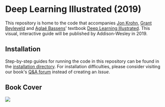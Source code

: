 # Deep Learning Illustrated (2019)

This repository is home to the code that accompanies [Jon Krohn](https://www.jonkrohn.com/), [Grant Beyleveld](http://grantbeyleveld.com/about/) and [Aglaé Bassens](https://www.aglaebassens.com/)' textbook [Deep Learning Illustrated](https://www.deeplearningillustrated.com/). This visual, interactive guide will be published by Addison-Wesley in 2019. 

## Installation

Step-by-step guides for running the code in this repository can be found in the [installation directory](https://github.com/the-deep-learners/deep-learning-illustrated/tree/master/installation). For installation difficulties, please consider visiting our book's [Q&A forum](https://groups.google.com/forum/#!forum/deep-learning-illustrated) instead of creating an _Issue_.

## Book Cover

![](https://github.com/the-deep-learners/deep-learning-illustrated/blob/master/img/cover.jpeg)

